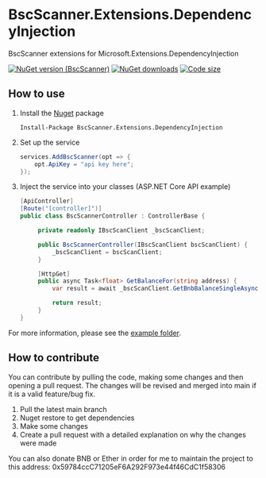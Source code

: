 # BscScanner.Extensions.DependencyInjection
 BscScanner extensions for Microsoft.Extensions.DependencyInjection 

[![NuGet version (BscScanner)](https://img.shields.io/github/license/pippinmole/BscScanner.Extensions.DependencyInjection?style=for-the-badge)](https://www.nuget.org/packages/BscScanner.Extensions.DependencyInjection)
[![NuGet downloads](https://img.shields.io/nuget/dt/BscScanner.Extensions.DependencyInjection?style=for-the-badge)](https://www.nuget.org/packages/BscScanner.Extensions.DependencyInjection)
[![Code size](https://img.shields.io/github/languages/code-size/pippinmole/BscScanner.Extensions.DependencyInjection?style=for-the-badge)](https://github.com/pippinmole/BscScanner.Extensions.DependencyInjection)

## How to use

1. Install the [Nuget](https://www.nuget.org/packages/BscScanner) package
    ```cli
    Install-Package BscScanner.Extensions.DependencyInjection
    ```
2. Set up the service
    ```cs
    services.AddBscScanner(opt => {
        opt.ApiKey = "api key here";
    });
    ```
3. Inject the service into your classes (ASP.NET Core API example)
   ```cs
   [ApiController]
   [Route("[controller]")]
   public class BscScannerController : ControllerBase {

        private readonly IBscScanClient _bscScanClient;

        public BscScannerController(IBscScanClient bscScanClient) {
            _bscScanClient = bscScanClient;
        }

        [HttpGet]
        public async Task<float> GetBalanceFor(string address) {
            var result = await _bscScanClient.GetBnbBalanceSingleAsync(address);

            return result;
        }
   }
   ```
   
For more information, please see the [example folder](https://github.com/pippinmole/BscScanner.Extensions.DependencyInjection/tree/main/BscScanner.Extensions.DependencyInjection).

## How to contribute

You can contribute by pulling the code, making some changes and then opening a pull request. The changes will be revised and merged into main if it is a valid feature/bug fix.

1. Pull the latest main branch
2. Nuget restore to get dependencies
3. Make some changes
4. Create a pull request with a detailed explanation on why the changes were made

You can also donate BNB or Ether in order for me to maintain the project to this address: 0x59784ccC71205eF6A292F973e44f46CdC1f58306
